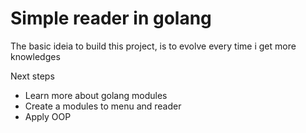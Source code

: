 # Simple reader in golang

The basic ideia to build this project, is to evolve every time i get more knowledges

Next steps
  - Learn more about golang modules
  - Create a modules to menu and reader
  - Apply OOP
